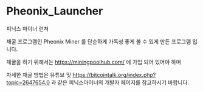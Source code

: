 # Pheonix_Launcher
피닉스 마이너 런쳐

채굴 프로그램인 Pheonix Miner 를 단순하게 가독성 좋게 볼 수 있게 만든 프로그램 입니다.

채굴을 하기 위해서는
https://miningpoolhub.com/ 에 가입 되어 있어야 하며

자세한 채굴 방법은
유튜브 및 https://bitcointalk.org/index.php?topic=2647654.0 과 같은 피닉스마이너의 개발자 페이지를 참고하시기 바랍니다.
